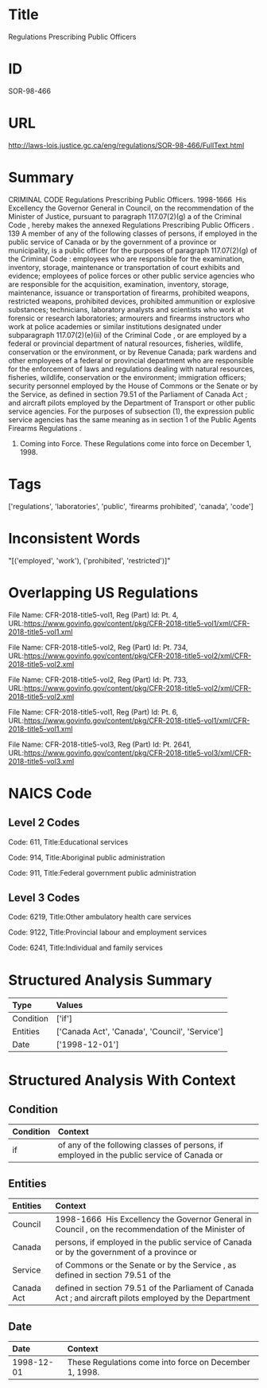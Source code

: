 # Title
Regulations Prescribing Public Officers


# ID
SOR-98-466

# URL
http://laws-lois.justice.gc.ca/eng/regulations/SOR-98-466/FullText.html


# Summary
CRIMINAL CODE Regulations Prescribing Public Officers.
1998-1666  His Excellency the Governor General in Council, on the recommendation of the Minister of Justice, pursuant to paragraph 117.07(2)(g) a  of the  Criminal Code , hereby makes the annexed  Regulations Prescribing Public Officers .
139 A member of any of the following classes of persons, if employed in the public service of Canada or by the government of a province or municipality, is a public officer for the purposes of paragraph 117.07(2)(g) of the  Criminal Code : employees who are responsible for the examination, inventory, storage, maintenance or transportation of court exhibits and evidence; employees of police forces or other public service agencies who are responsible for the acquisition, examination, inventory, storage, maintenance, issuance or transportation of firearms, prohibited weapons, restricted weapons, prohibited devices, prohibited ammunition or explosive substances; technicians, laboratory analysts and scientists who work at forensic or research laboratories; armourers and firearms instructors who work at police academies or similar institutions designated under subparagraph 117.07(2)(e)(ii) of the  Criminal Code , or are employed by a federal or provincial department of natural resources, fisheries, wildlife, conservation or the environment, or by Revenue Canada; park wardens and other employees of a federal or provincial department who are responsible for the enforcement of laws and regulations dealing with natural resources, fisheries, wildlife, conservation or the environment; immigration officers; security personnel employed by the House of Commons or the Senate or by the Service, as defined in section 79.51 of the  Parliament of Canada Act ; and aircraft pilots employed by the Department of Transport or other public service agencies.
For the purposes of subsection (1), the expression  public service agencies  has the same meaning as in section 1 of the  Public Agents Firearms Regulations .
1. Coming into Force.
These Regulations come into force on December 1, 1998.


# Tags
['regulations', 'laboratories', 'public', 'firearms prohibited', 'canada', 'code']


# Inconsistent Words
"[('employed', 'work'), ('prohibited', 'restricted')]"


# Overlapping US Regulations
File Name: CFR-2018-title5-vol1, Reg (Part) Id: Pt. 4, URL:https://www.govinfo.gov/content/pkg/CFR-2018-title5-vol1/xml/CFR-2018-title5-vol1.xml

File Name: CFR-2018-title5-vol2, Reg (Part) Id: Pt. 734, URL:https://www.govinfo.gov/content/pkg/CFR-2018-title5-vol2/xml/CFR-2018-title5-vol2.xml

File Name: CFR-2018-title5-vol2, Reg (Part) Id: Pt. 733, URL:https://www.govinfo.gov/content/pkg/CFR-2018-title5-vol2/xml/CFR-2018-title5-vol2.xml

File Name: CFR-2018-title5-vol1, Reg (Part) Id: Pt. 6, URL:https://www.govinfo.gov/content/pkg/CFR-2018-title5-vol1/xml/CFR-2018-title5-vol1.xml

File Name: CFR-2018-title5-vol3, Reg (Part) Id: Pt. 2641, URL:https://www.govinfo.gov/content/pkg/CFR-2018-title5-vol3/xml/CFR-2018-title5-vol3.xml




# NAICS Code
## Level 2 Codes
Code: 611, Title:Educational services

Code: 914, Title:Aboriginal public administration

Code: 911, Title:Federal government public administration




## Level 3 Codes
Code: 6219, Title:Other ambulatory health care services

Code: 9122, Title:Provincial labour and employment services

Code: 6241, Title:Individual and family services







# Structured Analysis Summary
| Type      | Values                                         |
|:----------|:-----------------------------------------------|
| Condition | ['if']                                         |
| Entities  | ['Canada Act', 'Canada', 'Council', 'Service'] |
| Date      | ['1998-12-01']                                 |


# Structured Analysis With Context
 


## Condition
| Condition   | Context                                                                                    |
|:------------|:-------------------------------------------------------------------------------------------|
| if          | of any of the following classes of persons, if employed in the public service of Canada or |


## Entities
| Entities   | Context                                                                                                   |
|:-----------|:----------------------------------------------------------------------------------------------------------|
| Council    | 1998-1666  His Excellency the Governor General in  Council , on the recommendation of the Minister of     |
| Canada     | persons, if employed in the public service of Canada or by the government of a province or                |
| Service    | of Commons or the Senate or by the Service , as defined in section 79.51 of the                           |
| Canada Act | defined in section 79.51 of the Parliament of Canada Act ; and aircraft pilots employed by the Department |


## Date
| Date       | Context                                                |
|:-----------|:-------------------------------------------------------|
| 1998-12-01 | These Regulations come into force on December 1, 1998. |


